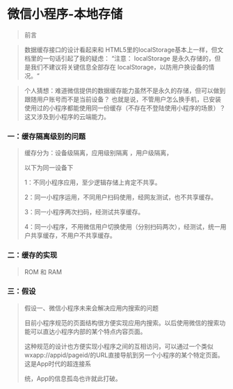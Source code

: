 # 微信小程序-本地存储
> 前言

> 数据缓存接口的设计看起来和 HTML5里的localStorage基本上一样，但文档里的一句话引起了我的疑虑：
> “注意： localStorage 是永久存储的，但是我们不建议将关键信息全部存在 localStorage，以防用户换设备的情况。“

> 个人猜想：难道微信提供的数据缓存能力虽然不是永久的存储，但可以做到跟随用户账号而不是当前设备？ 也就是说，不管用户怎么换手机，已安装使用过的小程序都能使用同一份缓存（不存在不登陆使用小程序的场景）？这又涉及到小程序的云端能力。

### 一：缓存隔离级别的问题
> 缓存分为：设备级隔离，应用级别隔离 ，用户级隔离，
>
> 以下为同一设备下
>
> 1：不同小程序应用，至少逻辑存储上肯定不共享。
>
> 2：同一小程序运用，不同用户扫码使用，经网友测试，也不共享缓存。
>
> 3：同一小程序两次扫码，经测试共享缓存。
>
> 4：同一小程序，不用微信用户切换使用（分别扫码两次），经测试，统一用户共享缓存，不用户不共享缓存。

### 二：缓存的实现
 > ROM 和  RAM
### 三：假设
> 假设一、微信小程序未来会解决应用内搜索的问题
>
> 目前小程序规范的页面结构很方便实现应用内搜索。以后使用微信的搜索功能可以直达小程序内部的某个特点内容页面。
>
> 这种规范的设计也方便实现小程序之间的互相访问，可以通过一个类似wxapp://appid/pageid/的URL直接导航到另一个小程序的某个特定页面。这是App时代的超连接系
>
> 统，App的信息孤岛也许就此打破。
